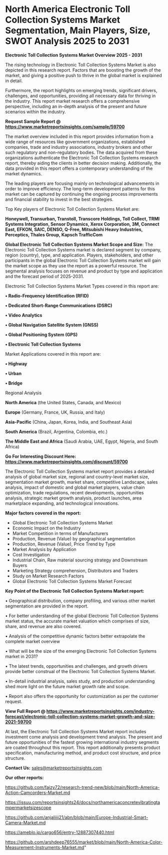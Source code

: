 # North America Electronic Toll Collection Systems Market Segmentation, Main Players, Size, SWOT Analysis 2025 to 2031

<Strong> Electronic Toll Collection Systems Market Overview 2025 - 2031</strong>

The rising technology in Electronic Toll Collection Systems Market is also depicted in this research report. Factors that are boosting the growth of the market, and giving a positive push to thrive in the global market is explained in detail.

Furthermore, the report highlights on emerging trends, significant drivers, challenges, and opportunities, providing all necessary data for thriving in the industry. This report market research offers a comprehensive perspective, including an in-depth analysis of the present and future scenarios within the industry.

<strong>Request Sample Report @ <a href=https://www.marketreportsinsights.com/sample/59700>https://www.marketreportsinsights.com/sample/59700</a></strong>

The market overview included in this report provides information from a wide range of resources like government organizations, established companies, trade and industry associations, industry brokers and other such regulatory and non-regulatory bodies. The data acquired from these organizations authenticate the Electronic Toll Collection Systems research report, thereby aiding the clients in better decision making. Additionally, the data provided in this report offers a contemporary understanding of the market dynamics.

The leading players are focusing mainly on technological advancements in order to improve efficiency. The long-term development patterns for this market can be captured by continuing the ongoing process improvements and financial stability to invest in the best strategies.

Top Key players of Electronic Toll Collection Systems Market are:

<strong>Honeywell, Transurban, Transtoll, Transcore Holdings, Toll Collect, TRMI Systems Integration, Sensor Dynamics, Xerox Corporation, 3M, Connect East, EFKON, SAIC, DENSO, Q-Free, Mitsubishi Heavy Industries, Perceptics, Thales Group, Kapsch TrafficCom</strong>

<strong><b>Global Electronic Toll Collection Systems Market Scope and Size:</b></strong>
The Electronic Toll Collection Systems market is declared segment by company, region (country), type, and application. Players, stakeholders, and other participants in the global Electronic Toll Collection Systems market will gain the market scope as they use the report as a powerful resource. The segmental analysis focuses on revenue and product by type and application and the forecast period of 2025-2031.

Electronic Toll Collection Systems Market Types covered in this report are:

<strong>• Radio-Frequency Identification (RFID)

• Dedicated Short-Range Communications (DSRC)

• Video Analytics

• Global Navigation Satellite System (GNSS)

• Global Positioning System (GPS)

• Electronic Toll Collection Systems</strong>

Market Applications covered in this report are:

<strong>• Highway

• Urban

• Bridge</strong> 

Regional Analysis

<strong>North America</strong> (the United States, Canada, and Mexico)

<strong>Europe</strong> (Germany, France, UK, Russia, and Italy)

<strong>Asia-Pacific</strong> (China, Japan, Korea, India, and Southeast Asia)

<strong>South America</strong> (Brazil, Argentina, Colombia, etc.)

<strong>The Middle East and Africa</strong> (Saudi Arabia, UAE, Egypt, Nigeria, and South Africa)

<strong>Go For Interesting Discount Here: <a href=https://www.marketreportsinsights.com/discount/59700>https://www.marketreportsinsights.com/discount/59700</a></strong>

The Electronic Toll Collection Systems market report provides a detailed analysis of global market size, regional and country-level market size, segmentation market growth, market share, competitive Landscape, sales analysis, impact of domestic and global market players, value chain optimization, trade regulations, recent developments, opportunities analysis, strategic market growth analysis, product launches, area marketplace expanding, and technological innovations.

<strong><b>Major factors covered in the report:</b></strong>
<ul>
  <li>Global Electronic Toll Collection Systems Market </li>
  <li>Economic Impact on the Industry</li>
  <li>Market Competition in terms of Manufacturers</li>
  <li>Production, Revenue (Value) by geographical segmentation</li>
  <li>Production, Revenue (Value), Price Trend by Type</li>
  <li>Market Analysis by Application</li>
  <li>Cost Investigation</li>
  <li>Industrial Chain, Raw material sourcing strategy and Downstream Buyers</li>
  <li>Marketing Strategy comprehension, Distributors and Traders</li>
  <li>Study on Market Research Factors</li>
  <li>Global Electronic Toll Collection Systems Market Forecast</li>
</ul>

<strong><b>Key Point of the Electronic Toll Collection Systems Market report:</b></strong>

• Geographical distribution, company profiling, and various other market segmentation are provided in the report.

• For better understanding of the global Electronic Toll Collection Systems market status, the accurate market valuation which comprises of size, share, and revenue are also covered.

• Analysis of the competitive dynamic factors better extrapolate the complete market overview

• What will be the size of the emerging Electronic Toll Collection Systems market in 2031?

• The latest trends, opportunities and challenges, and growth drivers provide better construal of the Electronic Toll Collection Systems Market.

• In-detail industrial analysis, sales study, and production understanding shed more light on the future market growth rate and scope.

• Report also offers the opportunity for customization as per the customer request.

<strong><b>View Full Report @ <a href=https://www.marketreportsinsights.com/industry-forecast/electronic-toll-collection-systems-market-growth-and-size-2021-59700>https://www.marketreportsinsights.com/industry-forecast/electronic-toll-collection-systems-market-growth-and-size-2021-59700</a></b></strong>


At last, the Electronic Toll Collection Systems Market report includes investment come analysis and development trend analysis. The present and future opportunities of the fastest growing international industry segments are coated throughout this report. This report additionally presents product specification, manufacturing method, and product cost structure, and price structure.

<strong>Contact Us:</strong>
sales@marketreportsinsights.com

<strong>Our other reports:</strong>

<a href=https://github.com/faizy72/research-trend-new/blob/main/North-America-Action-Camcorders-Market.md>https://github.com/faizy72/research-trend-new/blob/main/North-America-Action-Camcorders-Market.md</a>

<a href=https://issuu.com/reportsinsights24/docs/northamericaconcretevibratingtampermarketsizescope>https://issuu.com/reportsinsights24/docs/northamericaconcretevibratingtampermarketsizescope</a>

<a href=https://github.com/anjaliiii21/abn/blob/main/Europe-Industrial-Smart-Camera-Market.md>https://github.com/anjaliiii21/abn/blob/main/Europe-Industrial-Smart-Camera-Market.md</a>

<a href=https://ameblo.jp/cargo656/entry-12887307440.html>https://ameblo.jp/cargo656/entry-12887307440.html</a>

<a href=https://github.com/arshdeep76555/market/blob/main/North-America-Color-Measurement-Instruments-Market.md>https://github.com/arshdeep76555/market/blob/main/North-America-Color-Measurement-Instruments-Market.md</a>"
